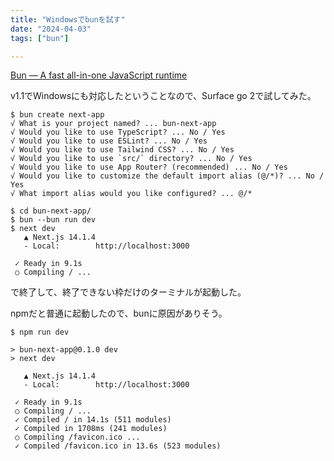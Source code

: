 ```yaml
---
title: "Windowsでbunを試す"
date: "2024-04-03"
tags: ["bun"]

---
```


[Bun — A fast all-in-one JavaScript runtime](https://bun.sh/)

v1.1でWindowsにも対応したということなので、Surface go 2で試してみた。

```
$ bun create next-app
√ What is your project named? ... bun-next-app
√ Would you like to use TypeScript? ... No / Yes
√ Would you like to use ESLint? ... No / Yes
√ Would you like to use Tailwind CSS? ... No / Yes
√ Would you like to use `src/` directory? ... No / Yes
√ Would you like to use App Router? (recommended) ... No / Yes
√ Would you like to customize the default import alias (@/*)? ... No / Yes
√ What import alias would you like configured? ... @/*
```

```
$ cd bun-next-app/
$ bun --bun run dev
$ next dev
   ▲ Next.js 14.1.4
   - Local:        http://localhost:3000

 ✓ Ready in 9.1s
 ○ Compiling / ...
```
で終了して、終了できない枠だけのターミナルが起動した。

npmだと普通に起動したので、bunに原因がありそう。
```
$ npm run dev

> bun-next-app@0.1.0 dev
> next dev

   ▲ Next.js 14.1.4
   - Local:        http://localhost:3000

 ✓ Ready in 9.1s
 ○ Compiling / ...
 ✓ Compiled / in 14.1s (511 modules)
 ✓ Compiled in 1708ms (241 modules)
 ○ Compiling /favicon.ico ...
 ✓ Compiled /favicon.ico in 13.6s (523 modules)
```
